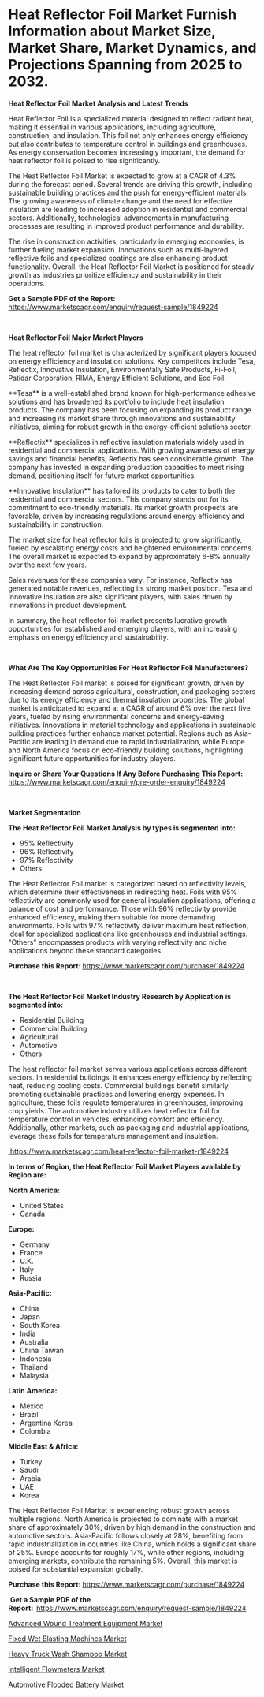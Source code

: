 <p><h1>Heat Reflector Foil Market Furnish Information about Market Size, Market Share, Market Dynamics, and Projections Spanning from 2025 to 2032.</h1></p><p><strong>Heat Reflector Foil Market Analysis and Latest Trends</strong></p>
<p><p>Heat Reflector Foil is a specialized material designed to reflect radiant heat, making it essential in various applications, including agriculture, construction, and insulation. This foil not only enhances energy efficiency but also contributes to temperature control in buildings and greenhouses. As energy conservation becomes increasingly important, the demand for heat reflector foil is poised to rise significantly.</p><p>The Heat Reflector Foil Market is expected to grow at a CAGR of 4.3% during the forecast period. Several trends are driving this growth, including sustainable building practices and the push for energy-efficient materials. The growing awareness of climate change and the need for effective insulation are leading to increased adoption in residential and commercial sectors. Additionally, technological advancements in manufacturing processes are resulting in improved product performance and durability.</p><p>The rise in construction activities, particularly in emerging economies, is further fueling market expansion. Innovations such as multi-layered reflective foils and specialized coatings are also enhancing product functionality. Overall, the Heat Reflector Foil Market is positioned for steady growth as industries prioritize efficiency and sustainability in their operations.</p></p>
<p><strong>Get a Sample PDF of the Report:&nbsp;</strong> <a href="https://www.marketscagr.com/enquiry/request-sample/1849224?utm_campaign=1902&utm_medium=2&utm_source=Github&utm_content=ia&utm_term=30012025&utm_id=heat-reflector-foil">https://www.marketscagr.com/enquiry/request-sample/1849224</a></p>
<p>&nbsp;</p>
<p><strong>Heat Reflector Foil Major Market Players</strong></p>
<p><p>The heat reflector foil market is characterized by significant players focused on energy efficiency and insulation solutions. Key competitors include Tesa, Reflectix, Innovative Insulation, Environmentally Safe Products, Fi-Foil, Patidar Corporation, RIMA, Energy Efficient Solutions, and Eco Foil.</p><p>**Tesa** is a well-established brand known for high-performance adhesive solutions and has broadened its portfolio to include heat insulation products. The company has been focusing on expanding its product range and increasing its market share through innovations and sustainability initiatives, aiming for robust growth in the energy-efficient solutions sector.</p><p>**Reflectix** specializes in reflective insulation materials widely used in residential and commercial applications. With growing awareness of energy savings and financial benefits, Reflectix has seen considerable growth. The company has invested in expanding production capacities to meet rising demand, positioning itself for future market opportunities.</p><p>**Innovative Insulation** has tailored its products to cater to both the residential and commercial sectors. This company stands out for its commitment to eco-friendly materials. Its market growth prospects are favorable, driven by increasing regulations around energy efficiency and sustainability in construction.</p><p>The market size for heat reflector foils is projected to grow significantly, fueled by escalating energy costs and heightened environmental concerns. The overall market is expected to expand by approximately 6-8% annually over the next few years.</p><p>Sales revenues for these companies vary. For instance, Reflectix has generated notable revenues, reflecting its strong market position. Tesa and Innovative Insulation are also significant players, with sales driven by innovations in product development.</p><p>In summary, the heat reflector foil market presents lucrative growth opportunities for established and emerging players, with an increasing emphasis on energy efficiency and sustainability.</p></p>
<p>&nbsp;</p>
<p><strong>What Are The Key Opportunities For Heat Reflector Foil Manufacturers?</strong></p>
<p><p>The Heat Reflector Foil market is poised for significant growth, driven by increasing demand across agricultural, construction, and packaging sectors due to its energy efficiency and thermal insulation properties. The global market is anticipated to expand at a CAGR of around 6% over the next five years, fueled by rising environmental concerns and energy-saving initiatives. Innovations in material technology and applications in sustainable building practices further enhance market potential. Regions such as Asia-Pacific are leading in demand due to rapid industrialization, while Europe and North America focus on eco-friendly building solutions, highlighting significant future opportunities for industry players.</p></p>
<p><strong>Inquire or Share Your Questions If Any Before Purchasing This Report:</strong> <a href="https://www.marketscagr.com/enquiry/pre-order-enquiry/1849224?utm_campaign=1902&utm_medium=2&utm_source=Github&utm_content=ia&utm_term=30012025&utm_id=heat-reflector-foil">https://www.marketscagr.com/enquiry/pre-order-enquiry/1849224</a></p>
<p>&nbsp;</p>
<p><strong>Market Segmentation</strong></p>
<p><strong>The Heat Reflector Foil Market Analysis by types is segmented into:</strong></p>
<p><ul><li>95% Reflectivity</li><li>96% Reflectivity</li><li>97% Reflectivity</li><li>Others</li></ul></p>
<p><p>The Heat Reflector Foil market is categorized based on reflectivity levels, which determine their effectiveness in redirecting heat. Foils with 95% reflectivity are commonly used for general insulation applications, offering a balance of cost and performance. Those with 96% reflectivity provide enhanced efficiency, making them suitable for more demanding environments. Foils with 97% reflectivity deliver maximum heat reflection, ideal for specialized applications like greenhouses and industrial settings. "Others" encompasses products with varying reflectivity and niche applications beyond these standard categories.</p></p>
<p><strong>Purchase this Report:&nbsp;</strong><a href="https://www.marketscagr.com/purchase/1849224?utm_campaign=1902&utm_medium=2&utm_source=Github&utm_content=ia&utm_term=30012025&utm_id=heat-reflector-foil">https://www.marketscagr.com/purchase/1849224</a></p>
<p>&nbsp;</p>
<p><strong>The Heat Reflector Foil Market Industry Research by Application is segmented into:</strong></p>
<p><ul><li>Residential Building</li><li>Commercial Building</li><li>Agricultural</li><li>Automotive</li><li>Others</li></ul></p>
<p><p>The heat reflector foil market serves various applications across different sectors. In residential buildings, it enhances energy efficiency by reflecting heat, reducing cooling costs. Commercial buildings benefit similarly, promoting sustainable practices and lowering energy expenses. In agriculture, these foils regulate temperatures in greenhouses, improving crop yields. The automotive industry utilizes heat reflector foil for temperature control in vehicles, enhancing comfort and efficiency. Additionally, other markets, such as packaging and industrial applications, leverage these foils for temperature management and insulation.</p></p>
<p><a href="https://www.marketscagr.com/heat-reflector-foil-market-r1849224?utm_campaign=1902&utm_medium=2&utm_source=Github&utm_content=ia&utm_term=30012025&utm_id=heat-reflector-foil">&nbsp;https://www.marketscagr.com/heat-reflector-foil-market-r1849224</a></p>
<p><strong>In terms of Region, the Heat Reflector Foil Market Players available by Region are:</strong></p>
<p>
    <p> <strong> North America: </strong>
        <ul>
            <li>United States</li>
            <li>Canada</li>
        </ul>
        </p> 
    <p> <strong> Europe: </strong>
        <ul>
            <li>Germany</li>
            <li>France</li>
            <li>U.K.</li>
            <li>Italy</li>
            <li>Russia</li>
        </ul>
        </p> 
    <p> <strong> Asia-Pacific: </strong>
        <ul>
            <li>China</li>
            <li>Japan</li>
            <li>South Korea</li>
            <li>India</li>
            <li>Australia</li>
            <li>China Taiwan</li>
            <li>Indonesia</li>
            <li>Thailand</li>
            <li>Malaysia</li>
        </ul>
        </p> 
    <p> <strong> Latin America: </strong>
        <ul>
            <li>Mexico</li>
            <li>Brazil</li>
            <li>Argentina Korea</li>
            <li>Colombia</li>
        </ul>
        </p> 
    <p> <strong> Middle East & Africa: </strong>
        <ul>
            <li>Turkey</li>
            <li>Saudi</li>
            <li>Arabia</li>
            <li>UAE</li>
            <li>Korea</li>
        </ul>
    </p>
    </p>
<p><p>The Heat Reflector Foil Market is experiencing robust growth across multiple regions. North America is projected to dominate with a market share of approximately 30%, driven by high demand in the construction and automotive sectors. Asia-Pacific follows closely at 28%, benefiting from rapid industrialization in countries like China, which holds a significant share of 25%. Europe accounts for roughly 17%, while other regions, including emerging markets, contribute the remaining 5%. Overall, this market is poised for substantial expansion globally.</p></p>
<p><strong>Purchase this Report: </strong><a href="https://www.marketscagr.com/purchase/1849224?utm_campaign=1902&utm_medium=2&utm_source=Github&utm_content=ia&utm_term=30012025&utm_id=heat-reflector-foil">https://www.marketscagr.com/purchase/1849224</a></p>
<p>&nbsp;<strong>Get a Sample PDF of the Report:&nbsp;&nbsp;</strong><a href="https://www.marketscagr.com/enquiry/request-sample/1849224?utm_campaign=1902&utm_medium=2&utm_source=Github&utm_content=ia&utm_term=30012025&utm_id=heat-reflector-foil">https://www.marketscagr.com/enquiry/request-sample/1849224</a></p>
<p><strong></strong></p>
<p><p><a href="https://www.linkedin.com/pulse/advanced-wound-treatment-equipment-market-size-forecasted-tn8of?utm_campaign=1902&utm_medium=2&utm_source=Github&utm_content=ia&utm_term=30012025&utm_id=heat-reflector-foil">Advanced Wound Treatment Equipment Market</a></p><p><a href="https://www.linkedin.com/pulse/competitive-landscape-analysis-innovations-thefixed-wet-wsiaf?utm_campaign=1902&utm_medium=2&utm_source=Github&utm_content=ia&utm_term=30012025&utm_id=heat-reflector-foil">Fixed Wet Blasting Machines Market</a></p><p><a href="https://github.com/abuugjetaj/Market-Research-Report-List-1/blob/main/heavy-truck-wash-shampoo-market.md?utm_campaign=1902&utm_medium=2&utm_source=Github&utm_content=ia&utm_term=30012025&utm_id=heat-reflector-foil">Heavy Truck Wash Shampoo Market</a></p><p><a href="https://www.linkedin.com/pulse/intelligent-flowmeters-market-booms-42-growth-rate-2032-key-drivers-h2j8f?utm_campaign=1902&utm_medium=2&utm_source=Github&utm_content=ia&utm_term=30012025&utm_id=heat-reflector-foil">Intelligent Flowmeters Market</a></p><p><a href="https://github.com/rabiumofer/Market-Research-Report-List-1/blob/main/automotive-flooded-battery-market.md?utm_campaign=1902&utm_medium=2&utm_source=Github&utm_content=ia&utm_term=30012025&utm_id=heat-reflector-foil">Automotive Flooded Battery Market</a></p></p>